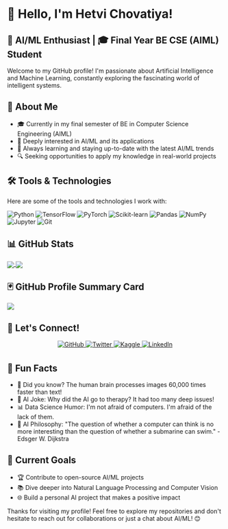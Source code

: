 # 👋 Hello, I'm Hetvi Chovatiya!

## 🤖 AI/ML Enthusiast | 🎓 Final Year BE CSE (AIML) Student

Welcome to my GitHub profile! I'm passionate about Artificial Intelligence and Machine Learning, constantly exploring the fascinating world of intelligent systems.

## 🌟 About Me

- 🎓 Currently in my final semester of BE in Computer Science Engineering (AIML)
- 🤖 Deeply interested in AI/ML and its applications
- 🌱 Always learning and staying up-to-date with the latest AI/ML trends
- 🔍 Seeking opportunities to apply my knowledge in real-world projects

## 🛠️ Tools & Technologies

Here are some of the tools and technologies I work with:

![Python](https://img.shields.io/badge/-Python-3776AB?style=flat-square&logo=Python&logoColor=white)
![TensorFlow](https://img.shields.io/badge/-TensorFlow-FF6F00?style=flat-square&logo=TensorFlow&logoColor=white)
![PyTorch](https://img.shields.io/badge/-PyTorch-EE4C2C?style=flat-square&logo=PyTorch&logoColor=white)
![Scikit-learn](https://img.shields.io/badge/-Scikit--learn-F7931E?style=flat-square&logo=scikit-learn&logoColor=white)
![Pandas](https://img.shields.io/badge/-Pandas-150458?style=flat-square&logo=Pandas&logoColor=white)
![NumPy](https://img.shields.io/badge/-NumPy-013243?style=flat-square&logo=NumPy&logoColor=white)
![Jupyter](https://img.shields.io/badge/-Jupyter-F37626?style=flat-square&logo=Jupyter&logoColor=white)
![Git](https://img.shields.io/badge/-Git-F05032?style=flat-square&logo=Git&logoColor=white)

## 📊 GitHub Stats

<a href="https://github.com/anuraghazra/github-readme-stats">
  <img align="center" src="https://github-readme-stats.vercel.app/api?username=Hetvi-624&show_icons=true&theme=radical" />
</a>
<a href="https://github.com/anuraghazra/convoychat">
  <img align="center" src="https://github-readme-stats.vercel.app/api/top-langs/?username=Hetvi-624&layout=compact&theme=radical" />
</a>


## 🃏 GitHub Profile Summary Card

![](https://github-profile-summary-cards.vercel.app/api/cards/profile-details?username=Hetvi-624&theme=monokai)

## 🤝 Let's Connect!

<p align="center">
  <a href="https://github.com/Hetvi-624" target="_blank">
    <img src="https://img.shields.io/badge/github-%2324292e.svg?&style=for-the-badge&logo=github&logoColor=white" alt="GitHub" style="margin-bottom: 5px;" />
  </a>
  <a href="https://twitter.com/hetvi624" target="_blank">
    <img src="https://img.shields.io/badge/twitter-%2300acee.svg?&style=for-the-badge&logo=twitter&logoColor=white" alt="Twitter" style="margin-bottom: 5px;" />
  </a>
  <a href="https://www.kaggle.com/hetvichovatiya" target="_blank">
    <img src="https://img.shields.io/badge/kaggle-%2320BEFF.svg?&style=for-the-badge&logo=kaggle&logoColor=white" alt="Kaggle" style="margin-bottom: 5px;" />
  </a>
  <a href="https://www.linkedin.com/in/hetvi chovatiya" target="_blank">
    <img src="https://img.shields.io/badge/linkedin-%230077B5.svg?&style=for-the-badge&logo=linkedin&logoColor=white" alt="LinkedIn" style="margin-bottom: 5px;" />
  </a>
</p>


## 🎉 Fun Facts

- 🧠 Did you know? The human brain processes images 60,000 times faster than text!
- 🤖 AI Joke: Why did the AI go to therapy? It had too many deep issues!
- 📊 Data Science Humor: I'm not afraid of computers. I'm afraid of the lack of them.
- 🌌 AI Philosophy: "The question of whether a computer can think is no more interesting than the question of whether a submarine can swim." - Edsger W. Dijkstra

## 🚀 Current Goals

- 🏆 Contribute to open-source AI/ML projects
- 📚 Dive deeper into Natural Language Processing and Computer Vision
- 🌐 Build a personal AI project that makes a positive impact

Thanks for visiting my profile! Feel free to explore my repositories and don't hesitate to reach out for collaborations or just a chat about AI/ML! 😊

